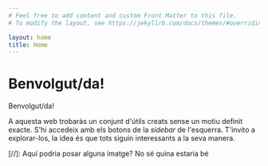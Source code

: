 ```yaml
---
# Feel free to add content and custom Front Matter to this file.
# To modify the layout, see https://jekyllrb.com/docs/themes/#overriding-theme-defaults

layout: home
title: Home
---
```

# Benvolgut/da!

Benvolgut/da! 

A aquesta web trobaràs un conjunt d'útils creats sense un motiu definit exacte.
S'hi accedeix amb els botons de la _sidebar_ de l'esquerra. T'invito a explorar-los, la idea és que tots siguin interessants a la seva manera.

[//]: Aquí podria posar alguna imatge? No sé quina estaria bé
